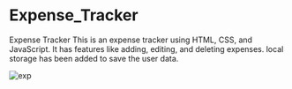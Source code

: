 # Expense_Tracker
Expense Tracker
This is an expense tracker using HTML, CSS, and JavaScript. It has features like adding, editing, and
deleting expenses. local storage has been added to save the user data.

![exp](https://github.com/anushamahajan5/Expense_Tracker/assets/99132058/9d5a0e0d-544c-478d-884b-d93a26df9de5)
